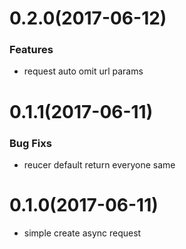 # 0.2.0(2017-06-12)
### Features
* request auto omit url params

# 0.1.1(2017-06-11)
### Bug Fixs
* reucer default return everyone same

# 0.1.0(2017-06-11)
* simple create async request
